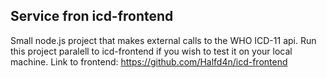 ## Service fron icd-frontend
Small node.js project that makes external calls to the WHO ICD-11 api. Run this
project paralell to icd-frontend if you wish to test it on your local machine.
Link to frontend: https://github.com/Halfd4n/icd-frontend
